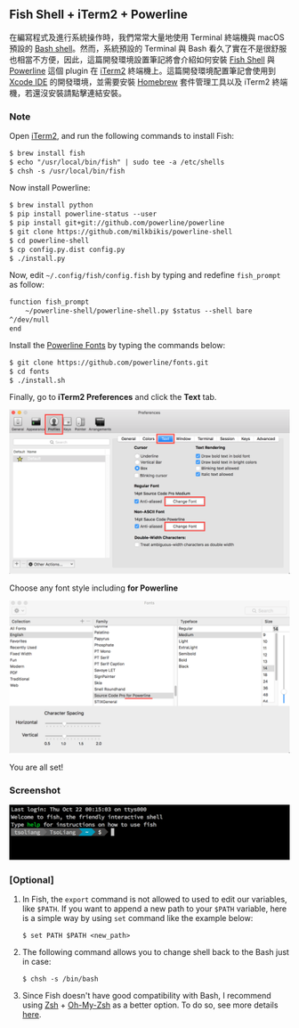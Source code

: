 ## Fish Shell + iTerm2 + Powerline

在編寫程式及進行系統操作時，我們常常大量地使用 Terminal 終端機與 macOS 預設的 [Bash shell](https://en.wikipedia.org/wiki/Bash_(Unix_shell))。然而，系統預設的 Terminal 與 Bash 看久了實在不是很舒服也相當不方便，因此，這篇開發環境設置筆記將會介紹如何安裝 [Fish Shell](http://fishshell.com/) 與 [Powerline](https://github.com/powerline/powerline) 這個 plugin 在 [iTerm2](https://www.iterm2.com/) 終端機上。這篇開發環境配置筆記會使用到 [Xcode IDE](https://itunes.apple.com/tw/app/xcode/id497799835?mt=12) 的開發環境，並需要安裝 [Homebrew](http://brew.sh/index_zh-tw.html) 套件管理工具以及 iTerm2 終端機，若還沒安裝請點擊連結安裝。

### Note

Open [iTerm2](https://www.iterm2.com/), and run the following commands to install Fish:

```
$ brew install fish
$ echo "/usr/local/bin/fish" | sudo tee -a /etc/shells
$ chsh -s /usr/local/bin/fish
```

Now install Powerline:

```
$ brew install python
$ pip install powerline-status --user
$ pip install git+git://github.com/powerline/powerline
$ git clone https://github.com/milkbikis/powerline-shell
$ cd powerline-shell
$ cp config.py.dist config.py
$ ./install.py
```

Now, edit `~/.config/fish/config.fish` by typing and redefine `fish_prompt` as follow:

```shell
function fish_prompt
    ~/powerline-shell/powerline-shell.py $status --shell bare ^/dev/null
end
```

Install the [Powerline Fonts](https://github.com/powerline/fonts) by typing the commands below:

```
$ git clone https://github.com/powerline/fonts.git
$ cd fonts
$ ./install.sh
```

Finally, go to **iTerm2 Preferences** and click the **Text** tab.

![iTerm2 Fonts 01](./images/iterm2-fonts01.png)

Choose any font style including **for Powerline**

![iTerm2 Fonts 02](./images/iterm2-fonts02.png)

You are all set!

### Screenshot

![fish-shell-iterm2-powerline](./images/fish-iterm2-powerline.png)

### [Optional]

1. In Fish, the `export` command is not allowed to used to edit our variables, like `$PATH`. If you want to append a new path to your `$PATH` variable, here is a simple way by using `set` command like the example below:

    ```
    $ set PATH $PATH <new_path>
    ```

2. The following command allows you to change shell back to the Bash just in case:

    ```
    $ chsh -s /bin/bash
    ```

3. Since Fish doesn't have good compatibility with Bash, I recommend using [Zsh](http://www.zsh.org/) + [Oh-My-Zsh](http://ohmyz.sh/) as a better option. To do so, see more details [here](../zsh/zsh-oh-my-zsh-iterm2-powerline.md).
